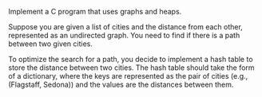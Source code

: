 Implement a C program that uses graphs and heaps.

Suppose you are given a list of cities and the distance from each other, represented as an undirected graph. You need to find if there is a path between two given cities.

To optimize the search for a path, you decide to implement a hash table to store the distance between two cities. 
The hash table should take the form of a dictionary, where the keys are represented as the pair of cities (e.g., (Flagstaff, Sedona)) and the values are the distances between them.

